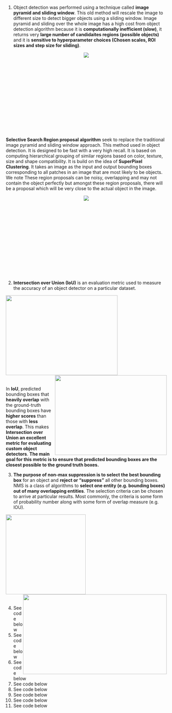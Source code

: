 1. Object detection was performed using a technique called **image pyramid and sliding window**. This old method will rescale the image to different size to detect bigger objects using a sliding window. Image pyramid and sliding over the whole image has a high cost from object detection algorithm because it is **computationally inefficient (slow)**, it returns very **large number of candidaites regions (possible objects)** and it is **sensitive to hyperparameter choices (Chosen scales, ROI sizes and step size for sliding)**.
<div style="height:250px;text-align:center;">
<img src="https://gurus.pyimagesearch.com/wp-content/uploads/2015/06/sliding_window_car.gif" />
</div>

**Selective Search Region proposal algorithm**  seek to replace the traditional image pyramid and sliding window approach.
This method used in object detection. It is designed to be fast with a very high recall. It is based on computing hierarchical grouping of similar regions based on color, texture, size and shape compatibility. It is build on the idea of **SuperPixel Clustering**. It takes an image as the input and output bounding boxes corresponding to all patches in an image that are most likely to be objects. We note These region proposals can be noisy, overlapping and may not contain the object perfectly but amongst these region proposals, there will be a proposal which will be very close to the actual object in the image.
<div style="height:250px;text-align:center;">
<img src="https://learnopencv.com/wp-content/uploads/2017/09/hierarchical-segmentation-1.jpg" />
</div>

2. **Intersection over Union (IoU)**  is an evaluation metric used to measure the accuracy of an object detector on a particular dataset.
<div style="height:270px;text-align:center;">
<img style="height:250px;width:350px;float:left;" src="https://storage.googleapis.com/kaggle-media/competitions/rsna/IoU.jpg" />
<img style="height:250px;width:350px;float:right;" src="https://pyimagesearch.com/wp-content/uploads/2016/09/iou_examples.png" />   
</div>

In **IoU**, predicted bounding boxes that **heavily overlap** with the ground-truth bounding boxes have **higher scores** than those with **less overlap**. This makes **Intersection over Union an excellent metric for evaluating custom object detectors**.
**The main goal for this metric is to ensure that predicted bounding boxes are the closest possible to the ground truth boxes.**

3. **The purpose of non-max suppression is to select the best bounding box** for an object and **reject or “suppress”** all other bounding boxes. NMS is a class of algorithms to **select one entity (e.g. bounding boxes) out of many overlapping entities**. The selection criteria can be chosen to arrive at particular results. Most commonly, the criteria is some form of probability number along with some form of overlap measure (e.g. IOU).
    
</div>
<div style="height:270px;text-align:center;">
<img style="height:250px;width:250px;float:left;" src="https://miro.medium.com/max/419/1*8EoRC_Xu625eVAquP9ga5w.png" />
<img style="height:250px;width:450px;float:right;" src="https://software.intel.com/sites/default/files/managed/a6/17/image2.gif" /> 
</div>

4. See code below 
5. See code below
6. See code below
7. See code below
8. See code below
10. See code below
11. See code below 
12. See code below
